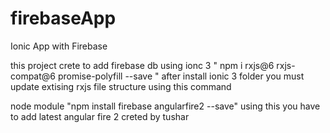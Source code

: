 # firebaseApp
Ionic App with Firebase

this project crete to add firebase db using ionc 3
" npm i rxjs@6 rxjs-compat@6 promise-polyfill --save "  after install ionic 3 folder you must update extising rxjs file structure  using this command

node module "npm install firebase angularfire2 --save" using this you have to add latest angular fire 2
creted by tushar
